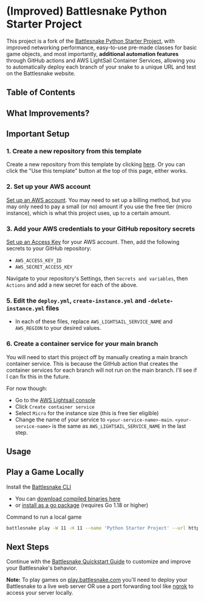 # (Improved) Battlesnake Python Starter Project

This project is a fork of the [Battlesnake Python Starter Project](https://github.com/BattlesnakeOfficial/starter-snake-python), with improved networking performance, easy-to-use pre-made classes for basic game objects, and most importantly, **additional automation features** through GitHub actions and AWS LightSail Container Services, allowing you to automatically deploy each branch of your snake to a unique URL and test on the Battlesnake website.

## Table of Contents

## What Improvements?

## Important Setup

### 1. Create a new repository from this template
Create a new repository from this template by clicking [here](https://github.com/BattlesnakeOfficial/starter-snake-python/generate). Or you can click the "Use this template" button at the top of this page, either works.

### 2. Set up your AWS account
[Set up an AWS account](https://docs.aws.amazon.com/polly/latest/dg/setting-up.html). You may need to set up a billing method, but you may only need to pay a small (or no) amount if you use the free tier (micro instance), which is what this project uses, up to a certain amount.

### 3. Add your AWS credentials to your GitHub repository secrets
[Set up an Access Key](https://lightsail.aws.amazon.com/ls/webapp/account/advanced) for your AWS account. Then, add the following secrets to your GitHub repository:

* `AWS_ACCESS_KEY_ID`
* `AWS_SECRET_ACCESS_KEY`

Navigate to your repository's Settings, then `Secrets and variables`, then `Actions` and add a new secret for each of the above.

### 5. Edit the `deploy.yml`, `create-instance.yml` and `-delete-instance.yml` files
* In each of these files, replace `AWS_LIGHTSAIL_SERVICE_NAME` and `AWS_REGION` to your desired values.

### 6. Create a container service for your main branch
You will need to start this project off by manually creating a main branch container service. This is because the GitHub action that creates the container services for each branch will not run on the main branch. I'll see if I can fix this in the future.

For now though:
* Go to the [AWS Lightsail console](https://lightsail.aws.amazon.com/ls/webapp/home/instances)
* Click `Create container service`
* Select `Micro` for the instance size (this is free tier eligible)
* Change the name of your service to `<your-service-name>-main`. `<your-service-name>` is the same as `AWS_LIGHTSAIL_SERVICE_NAME` in the last step.


## Usage

## Play a Game Locally

Install the [Battlesnake CLI](https://github.com/BattlesnakeOfficial/rules/tree/main/cli)
* You can [download compiled binaries here](https://github.com/BattlesnakeOfficial/rules/releases)
* or [install as a go package](https://github.com/BattlesnakeOfficial/rules/tree/main/cli#installation) (requires Go 1.18 or higher)

Command to run a local game

```sh
battlesnake play -W 11 -H 11 --name 'Python Starter Project' --url http://localhost:8000 -g solo --browser
```

## Next Steps

Continue with the [Battlesnake Quickstart Guide](https://docs.battlesnake.com/quickstart) to customize and improve your Battlesnake's behavior.

**Note:** To play games on [play.battlesnake.com](https://play.battlesnake.com) you'll need to deploy your Battlesnake to a live web server OR use a port forwarding tool like [ngrok](https://ngrok.com/) to access your server locally.
